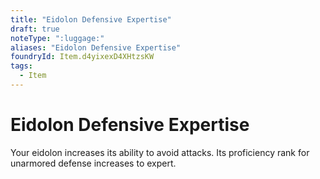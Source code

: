 ```yaml
---
title: "Eidolon Defensive Expertise"
draft: true
noteType: ":luggage:"
aliases: "Eidolon Defensive Expertise"
foundryId: Item.d4yixexD4XHtzsKW
tags:
  - Item
---
```


# Eidolon Defensive Expertise

Your eidolon increases its ability to avoid attacks. Its proficiency rank for unarmored defense increases to expert.

